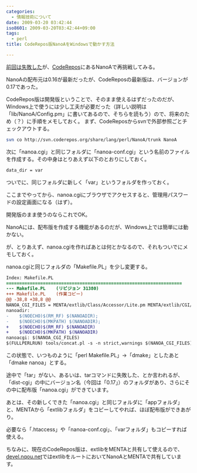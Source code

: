 ```yaml
---
categories:
  - 情報技術について
date: 2009-03-20 03:42:44
iso8601: 2009-03-20T03:42:44+09:00
tags:
  - perl
title: CodeRepos版NanoAをWindowsで動かす方法

---
```


<a title="NanoAの最新版がインストールできなくて困った件" href="https://www.nqou.net/2009/03/18/040942">前回は失敗した</a>が、<a href="http://coderepos.org/share/">CodeRepos</a>にあるNanoAで再挑戦してみる。

NanoAの配布元は0.16が最新だったが、CodeReposの最新版は、バージョンが0.17であった。

CodeRepos版は開発版ということで、そのまま使えるはずだったのだが、Windows上で使うには少し工夫が必要だった（詳しい説明は「lib/NanoA/Config.pm」に書いてあるので、そちらを読もう）ので、将来のため（？）に手順をメモしておく。
まず、CodeReposからsvnで外部参照ごとチェックアウトする。

```bash
svn co http://svn.coderepos.org/share/lang/perl/NanoA/trunk NanoA
```

次に「nanoa.cgi」と同じフォルダに「nanoa-conf.cgi」という名前のファイルを作成する。その中身はとりあえず以下のとおりにしておく。

```default nanoa-conf.cgi
data_dir = var
```

ついでに、同じフォルダに新しく「var」というフォルダを作っておく。

ここまでやってから、nanoa.cgiにブラウザでアクセスすると、管理用パスワードの設定画面になる（はず）。

開発版のまま使うのならこれでOK。

NanoAには、配布版を作成する機能があるのだが、Windows上では簡単には動かない。

が、とりあえず、nanoa.cgiを作ればあとは何とかなるので、それもついでにメモしておく。

nanoa.cgiと同じフォルダの「Makefile.PL」を少し変更する。

```diff
Index: Makefile.PL
===================================================================
--- Makefile.PL    (リビジョン 31380)
+++ Makefile.PL    (作業コピー)
@@ -38,8 +38,8 @@
NANOA_CGI_FILES = MENTA/extlib/Class/Accessor/Lite.pm MENTA/extlib/CGI/ExceptionManager.pm lib/NanoA/Config.pm lib/NanoA/Dispatch.pm lib/NanoA/Plugin.pm lib/NanoA/TemplateLoader.pm lib/NanoA.pm nanoa.pl
nanoadir:
-    $(NOECHO)$(RM_RF) $(NANOADIR);
-    $(NOECHO)$(MKPATH) $(NANOADIR);
+    $(NOECHO)$(RM_RF) $(NANOADIR)
+    $(NOECHO)$(MKPATH) $(NANOADIR)
nanoacgi: $(NANOA_CGI_FILES)
$(FULLPERLRUN) tools/concat.pl -s -n strict,warnings $(NANOA_CGI_FILES) > $(NANOADIR)/nanoa.cgi
```

この状態で、いつものように「perl Makefile.PL」→「dmake」としたあと「dmake nanoa」とする。

途中で「tar」がない、あるいは、tarコマンドに失敗した、とか言われるが、「dist-cgi」の中にバージョン名（今回は「0.17」）のフォルダがあり、さらにその中に配布版「nanoa.cgi」ができています。

あとは、その新しくできた「nanoa.cgi」と同じフォルダに「appフォルダ」と、MENTAから「extlibフォルダ」をコピーしてやれば、ほぼ配布版ができあがり。

必要なら「.htaccess」や「nanoa-conf.cgi」、「varフォルダ」もコピーすれば使える。

ちなみに、現在のCodeRepos版は、extlibをMENTAと共有して使えるので、<a href="https://www.nqou.net">devel.nqou.net</a>ではextlibをルートにおいてNanoAとMENTAで共有しています。
